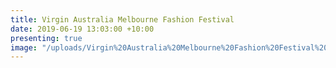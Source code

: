 ```yaml
---
title: Virgin Australia Melbourne Fashion Festival
date: 2019-06-19 13:03:00 +10:00
presenting: true
image: "/uploads/Virgin%20Australia%20Melbourne%20Fashion%20Festival%20Logo.png"
---
```


